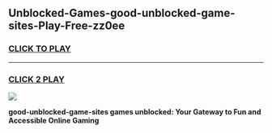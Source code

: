 
## Unblocked-Games-good-unblocked-game-sites-Play-Free-zz0ee
<h3>
<a href="https://premium76.site?title=good-unblocked-game-sites&ref=23A">CLICK TO PLAY</a></h3>
<hr>

<h3>
<a href="https://premium76.site?title=good-unblocked-game-sites&ref=23A">CLICK 2 PLAY</a>
  
</h3>

<a href="https://premium76.site?title=good-unblocked-game-sites&ref=23A"><img src="https://clearcache.store/games.png"></a>


**good-unblocked-game-sites games unblocked: Your Gateway to Fun and Accessible Online Gaming**
